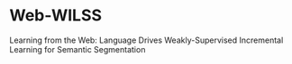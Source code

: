 # Web-WILSS
Learning from the Web: Language Drives Weakly-Supervised Incremental Learning for Semantic Segmentation

